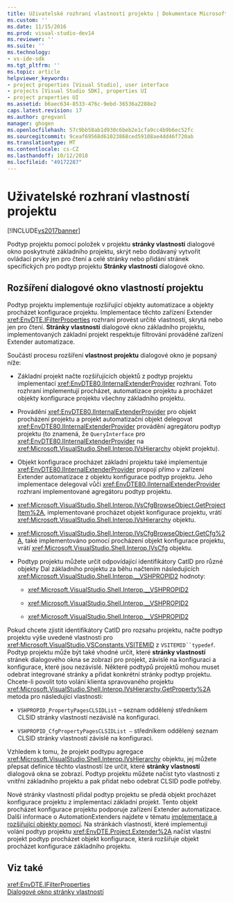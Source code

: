 ```yaml
---
title: Uživatelské rozhraní vlastností projektu | Dokumentace Microsoftu
ms.custom: ''
ms.date: 11/15/2016
ms.prod: visual-studio-dev14
ms.reviewer: ''
ms.suite: ''
ms.technology:
- vs-ide-sdk
ms.tgt_pltfrm: ''
ms.topic: article
helpviewer_keywords:
- project properties [Visual Studio], user interface
- projects [Visual Studio SDK], properties UI
- project properties UI
ms.assetid: b6aec634-8533-476c-9ebd-36536a2288e2
caps.latest.revision: 17
ms.author: gregvanl
manager: ghogen
ms.openlocfilehash: 57c9bb58ab1d930c6beb2e1cfa9cc4b9b6ec52fc
ms.sourcegitcommit: 9ceaf69568d61023868ced59108ae4dd46f720ab
ms.translationtype: MT
ms.contentlocale: cs-CZ
ms.lasthandoff: 10/12/2018
ms.locfileid: "49172287"
---
```

# <a name="project-property-user-interface"></a>Uživatelské rozhraní vlastností projektu
[!INCLUDE[vs2017banner](../../includes/vs2017banner.md)]

Podtyp projektu pomocí položek v projektu **stránky vlastností** dialogové okno poskytnuté základního projektu, skrýt nebo dodávaný vytvořit ovládací prvky jen pro čtení a celé stránky nebo přidání stránek specifických pro podtyp projektu **Stránky vlastností** dialogové okno.  
  
## <a name="extending-the-project-property-dialog-box"></a>Rozšíření dialogové okno vlastností projektu  
 Podtyp projektu implementuje rozšiřující objekty automatizace a objekty procházet konfigurace projektu. Implementace těchto zařízení Extender <xref:EnvDTE.IFilterProperties> rozhraní provést určité vlastnosti, skrytá nebo jen pro čtení. **Stránky vlastností** dialogové okno základního projektu, implementovaných základní projekt respektuje filtrování prováděné zařízení Extender automatizace.  
  
 Součástí procesu rozšíření **vlastnost projektu** dialogové okno je popsaný níže:  
  
-   Základní projekt načte rozšiřujících objektů z podtyp projektu implementací <xref:EnvDTE80.IInternalExtenderProvider> rozhraní. Toto rozhraní implementují procházet, automatizace projektu a procházet objekty konfigurace projektu všechny základního projektu.  
  
-   Provádění <xref:EnvDTE80.IInternalExtenderProvider> pro objekt procházení projektu a projekt automatizační objekt delegovat <xref:EnvDTE80.IInternalExtenderProvider> provádění agregátoru podtyp projektu (to znamená, že `QueryInterface` pro <xref:EnvDTE80.IInternalExtenderProvider> na <xref:Microsoft.VisualStudio.Shell.Interop.IVsHierarchy> objekt projektu).  
  
-   Objekt konfigurace procházet základní projektu také implementuje <xref:EnvDTE80.IInternalExtenderProvider> propojí přímo v zařízení Extender automatizace z objektu konfigurace podtyp projektu. Jeho implementace delegoval vůči <xref:EnvDTE80.IInternalExtenderProvider> rozhraní implementované agregátoru podtyp projektu.  
  
-   <xref:Microsoft.VisualStudio.Shell.Interop.IVsCfgBrowseObject.GetProjectItem%2A>, implementované procházet objekt konfigurace projektu, vrátí <xref:Microsoft.VisualStudio.Shell.Interop.IVsHierarchy> objektu.  
  
-   <xref:Microsoft.VisualStudio.Shell.Interop.IVsCfgBrowseObject.GetCfg%2A>, také implementováno pomocí procházení objekt konfigurace projektu, vrátí <xref:Microsoft.VisualStudio.Shell.Interop.IVsCfg> objektu.  
  
-   Podtyp projektu můžete určit odpovídající identifikátory CatID pro různé objekty Dal základního projektu za běhu načtením následujících <xref:Microsoft.VisualStudio.Shell.Interop.__VSHPROPID2> hodnoty:  
  
    -   <xref:Microsoft.VisualStudio.Shell.Interop.__VSHPROPID2>  
  
    -   <xref:Microsoft.VisualStudio.Shell.Interop.__VSHPROPID2>  
  
    -   <xref:Microsoft.VisualStudio.Shell.Interop.__VSHPROPID2>  
  
 Pokud chcete zjistit identifikátory CatID pro rozsahu projektu, načte podtyp projektu výše uvedené vlastnosti pro <xref:Microsoft.VisualStudio.VSConstants.VSITEMID> z `VSITEMID``typedef`. Podtyp projektu může být také vhodné určit, které **stránky vlastností** stránek dialogového okna se zobrazí pro projekt, závislé na konfiguraci a konfigurace, které jsou nezávislé. Některé podtypů projektů mohou muset odebrat integrované stránky a přidat konkrétní stránky podtyp projektu. Chcete-li povolit toto volání klienta spravovaného projektu <xref:Microsoft.VisualStudio.Shell.Interop.IVsHierarchy.GetProperty%2A> metoda pro následující vlastnosti:  
  
-   `VSHPROPID_PropertyPagesCLSIDList` – seznam oddělený středníkem CLSID stránky vlastností nezávislé na konfiguraci.  
  
-   `VSHPROPID_CfgPropertyPagesCLSIDList —` středníkem oddělený seznam CLSID stránky vlastností závislé na konfiguraci.  
  
 Vzhledem k tomu, že projekt podtypu agregace <xref:Microsoft.VisualStudio.Shell.Interop.IVsHierarchy> objektu, jej můžete přepsat definice těchto vlastností lze určit, které **stránky vlastností** dialogová okna se zobrazí. Podtyp projektu můžete načíst tyto vlastnosti z vnitřní základního projektu a pak přidat nebo odebrat CLSID podle potřeby.  
  
 Nové stránky vlastností přidal podtyp projektu se předá objekt procházet konfigurace projektu z implementací základní projekt. Tento objekt procházet konfigurace projektu podporuje zařízení Extender automatizace. Další informace o AutomationExtenders najdete v tématu [implementace a rozšiřující objekty pomocí](http://msdn.microsoft.com/library/0d5c218c-f412-4b28-ab0c-33a611f62356). Na stránkách vlastností, které implementují volání podtyp projektu <xref:EnvDTE.Project.Extender%2A> načíst vlastní projekt podtyp procházet objekt konfigurace, která rozšiřuje objekt procházet konfigurace základního projektu.  
  
## <a name="see-also"></a>Viz také  
 <xref:EnvDTE.IFilterProperties>   
 [Dialogové okno stránky vlastností](http://msdn.microsoft.com/en-us/4a3d34ac-ed03-45e8-ae60-a0e1aad300e4)

